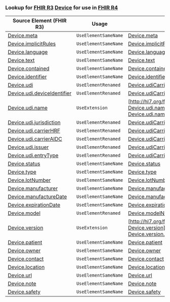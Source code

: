 ### Lookup for [FHIR R3](https://hl7.org/fhir/STU3/) [Device](https://hl7.org/fhir/STU3/Device.html) for use in [FHIR R4](https://hl7.org/fhir/R4/)

| Source Element (FHIR R3) | Usage | Target |
| -------------- | ----- | ------ |
| [Device.meta](https://hl7.org/fhir/STU3/Device.html#resource) | `UseElementSameName` | [Device.meta](https://hl7.org/fhir/R4/Device.html#resource) |
| [Device.implicitRules](https://hl7.org/fhir/STU3/Device.html#resource) | `UseElementSameName` | [Device.implicitRules](https://hl7.org/fhir/R4/Device.html#resource) |
| [Device.language](https://hl7.org/fhir/STU3/Device.html#resource) | `UseElementSameName` | [Device.language](https://hl7.org/fhir/R4/Device.html#resource) |
| [Device.text](https://hl7.org/fhir/STU3/Device.html#resource) | `UseElementSameName` | [Device.text](https://hl7.org/fhir/R4/Device.html#resource) |
| [Device.contained](https://hl7.org/fhir/STU3/Device.html#resource) | `UseElementSameName` | [Device.contained](https://hl7.org/fhir/R4/Device.html#resource) |
| [Device.identifier](https://hl7.org/fhir/STU3/Device.html#resource) | `UseElementSameName` | [Device.identifier](https://hl7.org/fhir/R4/Device.html#resource) |
| [Device.udi](https://hl7.org/fhir/STU3/Device.html#resource) | `UseElementRenamed` | [Device.udiCarrier](https://hl7.org/fhir/R4/Device.html#resource) |
| [Device.udi.deviceIdentifier](https://hl7.org/fhir/STU3/Device.html#resource) | `UseElementRenamed` | [Device.udiCarrier.deviceIdentifier](https://hl7.org/fhir/R4/Device.html#resource) |
| [Device.udi.name](https://hl7.org/fhir/STU3/Device.html#resource) | `UseExtension` | [http://hl7.org/fhir/3.0/StructureDefinition/extension-Device.udi.name](StructureDefinition-ext-R3-Device.udi.name.html) |
| [Device.udi.jurisdiction](https://hl7.org/fhir/STU3/Device.html#resource) | `UseElementRenamed` | [Device.udiCarrier.jurisdiction](https://hl7.org/fhir/R4/Device.html#resource) |
| [Device.udi.carrierHRF](https://hl7.org/fhir/STU3/Device.html#resource) | `UseElementRenamed` | [Device.udiCarrier.carrierHRF](https://hl7.org/fhir/R4/Device.html#resource) |
| [Device.udi.carrierAIDC](https://hl7.org/fhir/STU3/Device.html#resource) | `UseElementRenamed` | [Device.udiCarrier.carrierAIDC](https://hl7.org/fhir/R4/Device.html#resource) |
| [Device.udi.issuer](https://hl7.org/fhir/STU3/Device.html#resource) | `UseElementRenamed` | [Device.udiCarrier.issuer](https://hl7.org/fhir/R4/Device.html#resource) |
| [Device.udi.entryType](https://hl7.org/fhir/STU3/Device.html#resource) | `UseElementRenamed` | [Device.udiCarrier.entryType](https://hl7.org/fhir/R4/Device.html#resource) |
| [Device.status](https://hl7.org/fhir/STU3/Device.html#resource) | `UseElementSameName` | [Device.status](https://hl7.org/fhir/R4/Device.html#resource) |
| [Device.type](https://hl7.org/fhir/STU3/Device.html#resource) | `UseElementSameName` | [Device.type](https://hl7.org/fhir/R4/Device.html#resource) |
| [Device.lotNumber](https://hl7.org/fhir/STU3/Device.html#resource) | `UseElementSameName` | [Device.lotNumber](https://hl7.org/fhir/R4/Device.html#resource) |
| [Device.manufacturer](https://hl7.org/fhir/STU3/Device.html#resource) | `UseElementSameName` | [Device.manufacturer](https://hl7.org/fhir/R4/Device.html#resource) |
| [Device.manufactureDate](https://hl7.org/fhir/STU3/Device.html#resource) | `UseElementSameName` | [Device.manufactureDate](https://hl7.org/fhir/R4/Device.html#resource) |
| [Device.expirationDate](https://hl7.org/fhir/STU3/Device.html#resource) | `UseElementSameName` | [Device.expirationDate](https://hl7.org/fhir/R4/Device.html#resource) |
| [Device.model](https://hl7.org/fhir/STU3/Device.html#resource) | `UseElementRenamed` | [Device.modelNumber](https://hl7.org/fhir/R4/Device.html#resource) |
| [Device.version](https://hl7.org/fhir/STU3/Device.html#resource) | `UseExtension` | [http://hl7.org/fhir/3.0/StructureDefinition/extension-Device.version](StructureDefinition-ext-R3-Device.version.html) |
| [Device.patient](https://hl7.org/fhir/STU3/Device.html#resource) | `UseElementSameName` | [Device.patient](https://hl7.org/fhir/R4/Device.html#resource) |
| [Device.owner](https://hl7.org/fhir/STU3/Device.html#resource) | `UseElementSameName` | [Device.owner](https://hl7.org/fhir/R4/Device.html#resource) |
| [Device.contact](https://hl7.org/fhir/STU3/Device.html#resource) | `UseElementSameName` | [Device.contact](https://hl7.org/fhir/R4/Device.html#resource) |
| [Device.location](https://hl7.org/fhir/STU3/Device.html#resource) | `UseElementSameName` | [Device.location](https://hl7.org/fhir/R4/Device.html#resource) |
| [Device.url](https://hl7.org/fhir/STU3/Device.html#resource) | `UseElementSameName` | [Device.url](https://hl7.org/fhir/R4/Device.html#resource) |
| [Device.note](https://hl7.org/fhir/STU3/Device.html#resource) | `UseElementSameName` | [Device.note](https://hl7.org/fhir/R4/Device.html#resource) |
| [Device.safety](https://hl7.org/fhir/STU3/Device.html#resource) | `UseElementSameName` | [Device.safety](https://hl7.org/fhir/R4/Device.html#resource) |
